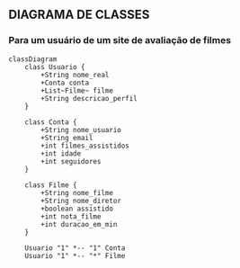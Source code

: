 ## DIAGRAMA DE CLASSES

### Para um usuário de um site de avaliação de filmes 

```mermaid
classDiagram
    class Usuario {
        +String nome_real
        +Conta conta
        +List~Filme~ filme
        +String descricao_perfil
    }

    class Conta {
        +String nome_usuario
        +String email
        +int filmes_assistidos
        +int idade
        +int seguidores
    }

    class Filme {
        +String nome_filme
        +String nome_diretor
        +boolean assistido
        +int nota_filme
        +int duracao_em_min
    }

    Usuario "1" *-- "1" Conta
    Usuario "1" *-- "*" Filme
```
